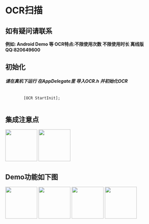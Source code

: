 <h1>OCR扫描</h1>
<h2>如有疑问请联系</h2>
<strong>例如: Android Demo 等 </strong>
<strong>OCR特点:不限使用次数 不限使用时长 离线版 QQ:820649600</strong>
<h2>初始化</h2>
   <h5>请在真机下运行 在AppDelegate里 导入OCR.h 并初始化OCR</h5>
   <code> 
        [OCR StartInit]; 
   </code> 
<h2>集成注意点</h2>
<img src="https://chinafanfan.cn/images/OCRImage/1.png" width=100px >
<img src="https://chinafanfan.cn/images/OCRImage/3.png" width=100px >
<h2>Demo功能如下图</h2>
<img src="https://chinafanfan.cn/images/OCRImage/2.png"  width=100px>
<img src="https://chinafanfan.cn/images/OCRImage/IMG_5469.PNG"  width=100px>
<img src="https://chinafanfan.cn/images/OCRImage/IMG_5470.PNG"   width=100px>
<img src="https://chinafanfan.cn/images/OCRImage/IMG_5471.PNG"   width=100px>








